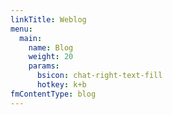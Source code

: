 ```yaml
---
linkTitle: Weblog
menu:
  main:
    name: Blog
    weight: 20
    params:
      bsicon: chat-right-text-fill
      hotkey: k+b
fmContentType: blog
---
```

